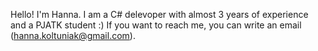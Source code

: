 Hello! I'm Hanna. I am a C# delevoper with almost 3 years of experience and a PJATK student :)
If you want to reach me, you can write an email (hanna.koltuniak@gmail.com).
